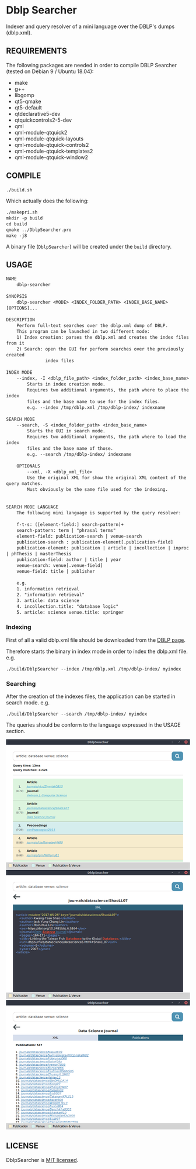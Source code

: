 Dblp Searcher
====

Indexer and query resolver of a mini language over the DBLP's dumps (dblp.xml).

## REQUIREMENTS

The following packages are needed in order to compile DBLP Searcher 
(tested on Debian 9 / Ubuntu 18.04):

* make
* g++
* libgomp
* qt5-qmake
* qt5-default
* qtdeclarative5-dev
* qtquickcontrols2-5-dev
* qml
* qml-module-qtquick2
* qml-module-qtquick-layouts
* qml-module-qtquick-controls2
* qml-module-qtquick-templates2
* qml-module-qtquick-window2

## COMPILE

```
./build.sh
```

Which actually does the following:

```
./makepri.sh
mkdir -p build
cd build
qmake ../DblpSearcher.pro
make -j8
```

A binary file (`DblpSearcher`) will be created under the `build` directory.

## USAGE

```
NAME
	dblp-searcher

SYNOPSIS
	dblp-searcher <MODE> <INDEX_FOLDER_PATH> <INDEX_BASE_NAME> [OPTIONS]...

DESCRIPTION
	Perform full-text searches over the dblp.xml dump of DBLP.
	This program can be launched in two different mode:
	1) Index creation: parses the dblp.xml and creates the index files from it
	2) Search: open the GUI for perform searches over the previously created
			   index files

INDEX MODE
	--index, -I <dblp_file_path> <index_folder_path> <index_base_name>
		Starts in index creation mode.
		Requires two additional arguments, the path where to place the index
		files and the base name to use for the index files.
		e.g. --index /tmp/dblp.xml /tmp/dblp-index/ indexname

SEARCH MODE
	--search, -S <index_folder_path> <index_base_name>
		Starts the GUI in search mode.
		Requires two additional arguments, the path where to load the index
		files and the base name of those.
		e.g. --search /tmp/dblp-index/ indexname

	OPTIONALS
		--xml, -X <dblp_xml_file>
		Use the original XML for show the original XML content of the query matches.
		Must obviously be the same file used for the indexing.


SEARCH MODE LANGUAGE
	The following mini language is supported by the query resolver:
	
	f-t-s: ([element-field:] search-pattern)+
	search-pattern: term | "phrasal terms"
	element-field: publication-search | venue-search
	publication-search : publication-element[.publication-field]
	publication-element: publication | article | incollection | inproc | phThesis | masterThesis
	publication-field: author | title | year
	venue-search: venue[.venue-field]
	venue-field: title | publisher

	e.g.
	1. information retrieval
	2. "information retrieval"
	3. article: data science
	4. incollection.title: "database logic"
	5. article: science venue.title: springer

```

### Indexing

First of all a valid dblp.xml file should be downloaded from the 
[DBLP page](https://dblp.uni-trier.de/xml/).

Therefore starts the binary in index mode in order to index the dblp.xml file.
e.g.

```
./build/DblpSearcher --index /tmp/dblp.xml /tmp/dblp-index/ myindex
```

### Searching

After the creation of the indexes files, the application can be started in search
mode.
e.g.

```
./build/DblpSearcher --search /tmp/dblp-index/ myindex
```

The queries should be conform to the language expressed in the USAGE section.

![Dblp Searcher Search](dblp-searcher-search.png)
![Dblp Searcher Element Details](dblp-searcher-element-details.png)
![Dblp Searcher Publications](dblp-searcher-publications.png)
## LICENSE

DblpSearcher is [MIT licensed](./LICENSE).
